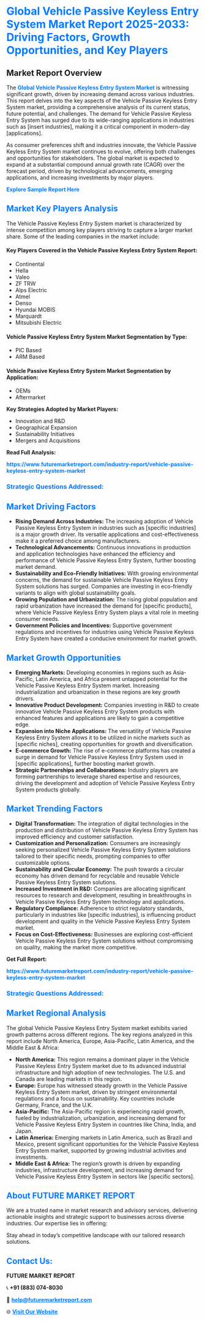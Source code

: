 <h1 style="color: #007BFF;">Global Vehicle Passive Keyless Entry System Market Report 2025-2033: Driving Factors, Growth Opportunities, and Key Players</h1>

<section id="overview">
<h2>Market Report Overview</h2>
<p>The <a href="https://www.futuremarketreport.com/industry-report/vehicle-passive-keyless-entry-system-market" style="color: #007BFF; text-decoration: none;"><strong>Global Vehicle Passive Keyless Entry System Market</strong></a> is witnessing significant growth, driven by increasing demand across various industries. This report delves into the key aspects of the Vehicle Passive Keyless Entry System market, providing a comprehensive analysis of its current status, future potential, and challenges. The demand for Vehicle Passive Keyless Entry System has surged due to its wide-ranging applications in industries such as [insert industries], making it a critical component in modern-day [applications].</p>
<p>As consumer preferences shift and industries innovate, the Vehicle Passive Keyless Entry System market continues to evolve, offering both challenges and opportunities for stakeholders. The global market is expected to expand at a substantial compound annual growth rate (CAGR) over the forecast period, driven by technological advancements, emerging applications, and increasing investments by major players.</p>
</section>

<section id="overview">
<p><a href="https://www.futuremarketreport.com/request-sample/reportId=54850" style="color: #007BFF; text-decoration: none;"><strong>Explore Sample Report Here</strong></a></p>
</section>

<section id="key-players">
<h2 style="color: #007BFF;">Market Key Players Analysis</h2>
<p>The Vehicle Passive Keyless Entry System market is characterized by intense competition among key players striving to capture a larger market share. Some of the leading companies in the market include:</p>
<h4>Key Players Covered in the Vehicle Passive Keyless Entry System Report:</h4>
<ul><li>Continental</li><li>Hella</li><li>Valeo</li><li>ZF TRW</li><li>Alps Electric</li><li>Atmel</li><li>Denso</li><li>Hyundai MOBIS</li><li>Marquardt</li><li>Mitsubishi Electric</li></ul>
<h4>Vehicle Passive Keyless Entry System Market Segmentation by Type:</h4>
<ul><li>PIC Based</li><li>ARM Based</li></ul>

<h4>Vehicle Passive Keyless Entry System Market Segmentation by Application:</h4>
<ul><li>OEMs</li><li>Aftermarket</li></ul>
<p><strong>Key Strategies Adopted by Market Players:</strong></p>
<ul>
<li>Innovation and R&D</li>
<li>Geographical Expansion</li>
<li>Sustainability Initiatives</li>
<li>Mergers and Acquisitions</li>
</ul>
</section>

<section>
<p><strong>Read Full Analysis: </strong></p><a href="https://www.futuremarketreport.com/industry-report/vehicle-passive-keyless-entry-system-market" style="color: #007BFF; text-decoration: none;"><strong>https://www.futuremarketreport.com/industry-report/vehicle-passive-keyless-entry-system-market</strong></a>
<h3 style="color: #007BFF;">Strategic Questions Addressed:</h3>
</section>

<section id="driving-factors">
<h2 style="color: #007BFF;">Market Driving Factors</h2>
<ul>
<li><strong>Rising Demand Across Industries:</strong> The increasing adoption of Vehicle Passive Keyless Entry System in industries such as [specific industries] is a major growth driver. Its versatile applications and cost-effectiveness make it a preferred choice among manufacturers.</li>
<li><strong>Technological Advancements:</strong> Continuous innovations in production and application technologies have enhanced the efficiency and performance of Vehicle Passive Keyless Entry System, further boosting market demand.</li>
<li><strong>Sustainability and Eco-Friendly Initiatives:</strong> With growing environmental concerns, the demand for sustainable Vehicle Passive Keyless Entry System solutions has surged. Companies are investing in eco-friendly variants to align with global sustainability goals.</li>
<li><strong>Growing Population and Urbanization:</strong> The rising global population and rapid urbanization have increased the demand for [specific products], where Vehicle Passive Keyless Entry System plays a vital role in meeting consumer needs.</li>
<li><strong>Government Policies and Incentives:</strong> Supportive government regulations and incentives for industries using Vehicle Passive Keyless Entry System have created a conducive environment for market growth.</li>
</ul>
</section>

<section id="growth-opportunities">
<h2 style="color: #007BFF;">Market Growth Opportunities</h2>
<ul>
<li><strong>Emerging Markets:</strong> Developing economies in regions such as Asia-Pacific, Latin America, and Africa present untapped potential for the Vehicle Passive Keyless Entry System market. Increasing industrialization and urbanization in these regions are key growth drivers.</li>
<li><strong>Innovative Product Development:</strong> Companies investing in R&D to create innovative Vehicle Passive Keyless Entry System products with enhanced features and applications are likely to gain a competitive edge.</li>
<li><strong>Expansion into Niche Applications:</strong> The versatility of Vehicle Passive Keyless Entry System allows it to be utilized in niche markets such as [specific niches], creating opportunities for growth and diversification.</li>
<li><strong>E-commerce Growth:</strong> The rise of e-commerce platforms has created a surge in demand for Vehicle Passive Keyless Entry System used in [specific applications], further boosting market growth.</li>
<li><strong>Strategic Partnerships and Collaborations:</strong> Industry players are forming partnerships to leverage shared expertise and resources, driving the development and adoption of Vehicle Passive Keyless Entry System products globally.</li>
</ul>
</section>

<section id="trending-factors">
<h2 style="color: #007BFF;">Market Trending Factors</h2>
<ul>
<li><strong>Digital Transformation:</strong> The integration of digital technologies in the production and distribution of Vehicle Passive Keyless Entry System has improved efficiency and customer satisfaction.</li>
<li><strong>Customization and Personalization:</strong> Consumers are increasingly seeking personalized Vehicle Passive Keyless Entry System solutions tailored to their specific needs, prompting companies to offer customizable options.</li>
<li><strong>Sustainability and Circular Economy:</strong> The push towards a circular economy has driven demand for recyclable and reusable Vehicle Passive Keyless Entry System solutions.</li>
<li><strong>Increased Investment in R&D:</strong> Companies are allocating significant resources to research and development, resulting in breakthroughs in Vehicle Passive Keyless Entry System technology and applications.</li>
<li><strong>Regulatory Compliance:</strong> Adherence to strict regulatory standards, particularly in industries like [specific industries], is influencing product development and quality in the Vehicle Passive Keyless Entry System market.</li>
<li><strong>Focus on Cost-Effectiveness:</strong> Businesses are exploring cost-efficient Vehicle Passive Keyless Entry System solutions without compromising on quality, making the market more competitive.</li>
</ul>
</section>

<section>
<p><strong>Get Full Report: </strong></p><a href="https://www.futuremarketreport.com/industry-report/vehicle-passive-keyless-entry-system-market" style="color: #007BFF; text-decoration: none;"><strong>https://www.futuremarketreport.com/industry-report/vehicle-passive-keyless-entry-system-market</strong></a>
<h3 style="color: #007BFF;">Strategic Questions Addressed:</h3>
</section>


<section id="regional-analysis">
<h2 style="color: #007BFF;">Market Regional Analysis</h2>
<p>The global Vehicle Passive Keyless Entry System market exhibits varied growth patterns across different regions. The key regions analyzed in this report include North America, Europe, Asia-Pacific, Latin America, and the Middle East & Africa:</p>
<ul>
<li><strong>North America:</strong> This region remains a dominant player in the Vehicle Passive Keyless Entry System market due to its advanced industrial infrastructure and high adoption of new technologies. The U.S. and Canada are leading markets in this region.</li>
<li><strong>Europe:</strong> Europe has witnessed steady growth in the Vehicle Passive Keyless Entry System market, driven by stringent environmental regulations and a focus on sustainability. Key countries include Germany, France, and the U.K.</li>
<li><strong>Asia-Pacific:</strong> The Asia-Pacific region is experiencing rapid growth, fueled by industrialization, urbanization, and increasing demand for Vehicle Passive Keyless Entry System in countries like China, India, and Japan.</li>
<li><strong>Latin America:</strong> Emerging markets in Latin America, such as Brazil and Mexico, present significant opportunities for the Vehicle Passive Keyless Entry System market, supported by growing industrial activities and investments.</li>
<li><strong>Middle East & Africa:</strong> The region’s growth is driven by expanding industries, infrastructure development, and increasing demand for Vehicle Passive Keyless Entry System in sectors like [specific sectors].</li>
</ul>
</section>

<footer>
<h2 style="color: #007BFF;">About FUTURE MARKET REPORT</h2>
<p>We are a trusted name in market research and advisory services, delivering actionable insights and strategic support to businesses across diverse industries. Our expertise lies in offering:</p>

<p>Stay ahead in today’s competitive landscape with our tailored research solutions.</p>

<h2 style="color: #007BFF;">Contact Us:</h2>
<p><strong>FUTURE MARKET REPORT</strong></p>
<p>📞 <strong>+91 (883) 074-8030</strong></p>
<p>📧 <strong><a href="mailto:help@futuremarketreport.com" style="color: #007BFF;">help@futuremarketreport.com</a></strong></p>
<p>🌐 <strong><a href="https://www.futuremarketreport.com/" style="color: #007BFF;">Visit Our Website</a></strong></p>
</footer>